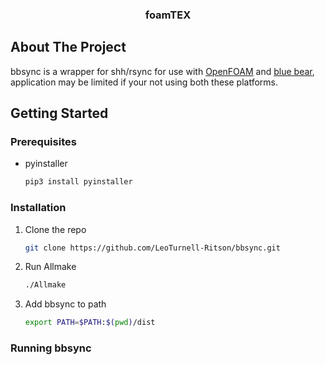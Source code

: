 <h3 align="center">foamTEX</h3>

## About The Project

bbsync is a wrapper for shh/rsync for use with [OpenFOAM](https://www.openfoam.com/) and [blue bear](https://intranet.birmingham.ac.uk/it/teams/infrastructure/research/bear/bluebear/index.aspx), application may be limited if your not using both these platforms.

## Getting Started

### Prerequisites

* pyinstaller
  ```sh
  pip3 install pyinstaller
  ```

### Installation

1. Clone the repo
   ```sh
   git clone https://github.com/LeoTurnell-Ritson/bbsync.git
   ```
3. Run Allmake
   ```sh
   ./Allmake
   ```
4. Add bbsync to path
   ```sh
   export PATH=$PATH:$(pwd)/dist
   ```
### Running bbsync

